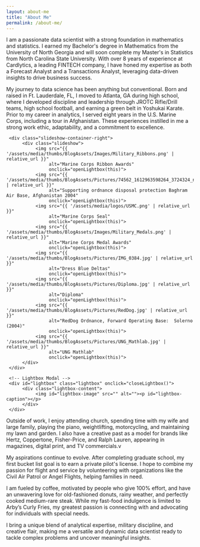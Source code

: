 ```yaml
---
layout: about-me
title: "About Me"
permalink: /about-me/
---
```


<body class>
<p>I am a passionate data scientist with a strong foundation in mathematics and statistics. I earned my Bachelor's degree in Mathematics from the University of North Georgia and will soon complete my Master's in Statistics from North Carolina State University. With over 8 years of experience at Cardlytics, a leading FINTECH company, I have honed my expertise as both a Forecast Analyst and a Transactions Analyst, leveraging data-driven insights to drive business success.</p>

<p>My journey to data science has been anything but conventional. Born and raised in Ft. Lauderdale, FL, I moved to Atlanta, GA during high school, where I developed discipline and leadership through JROTC Rifle/Drill teams, high school football, and earning a green belt in Yoshukai Karate. Prior to my career in analytics, I served eight years in the U.S. Marine Corps, including a tour in Afghanistan. These experiences instilled in me a strong work ethic, adaptability, and a commitment to excellence.</p>

     <div class="slideshow-container-right">
          <div class="slideshow">
               <img src="{{ '/assets/media/thumbs/BlogAssets/Images/Military_Ribbons.png' | relative_url }}" 
                    alt="Marine Corps Ribbon Awards" 
                    onclick="openLightbox(this)">
               <img src="{{ '/assets/media/thumbs/BlogAssets/Pictures/74562_1612963598264_3724324_n_1612963598264.jpg' | relative_url }}" 
                    alt="Supporting ordnance disposal protection Baghram Air Base, Afghanistan 2004" 
                    onclick="openLightbox(this)">
               <img src="{{ '/assets/media/logos/USMC.png' | relative_url }}" 
                    alt="Marine Corps Seal" 
                    onclick="openLightbox(this)">
               <img src="{{ '/assets/media/thumbs/BlogAssets/Images/Military_Medals.png' | relative_url }}" 
                    alt="Marine Corps Medal Awards" 
                    onclick="openLightbox(this)">
               <img src="{{ '/assets/media/thumbs/BlogAssets/Pictures/IMG_0384.jpg' | relative_url }}" 
                    alt="Dress Blue Deltas" 
                    onclick="openLightbox(this)">
               <img src="{{ '/assets/media/thumbs/BlogAssets/Pictures/Diploma.jpg' | relative_url }}" 
                    alt="Diploma" 
                    onclick="openLightbox(this)">
               <img src="{{ '/assets/media/thumbs/BlogAssets/Pictures/RedDog.jpg' | relative_url }}" 
                    alt="RedDog Ordnance, Forward Operating Base:  Solerno (2004)" 
                    onclick="openLightbox(this)">
               <img src="{{ '/assets/media/thumbs/BlogAssets/Pictures/UNG_Mathlab.jpg' | relative_url }}" 
                    alt="UNG Mathlab" 
                    onclick="openLightbox(this)">                    
          </div>
     </div>

     <!-- Lightbox Modal -->
     <div id="lightbox" class="lightbox" onclick="closeLightbox()">
          <div class="lightbox-content">
               <img id="lightbox-image" src="" alt=""><p id="lightbox-caption"></p>
          </div>
     </div> 
     

<p>Outside of work, I enjoy attending church, spending time with my wife and large family, playing the piano, weightlifting, motorcycling, and maintaining my lawn and garden. I also have a creative past as a model for brands like Hertz, Coppertone, Fisher-Price, and Ralph Lauren, appearing in magazines, digital print, and TV commercials.v

<p>My aspirations continue to evolve. After completing graduate school, my first bucket list goal is to earn a private pilot's license. I hope to combine my passion for flight and service by volunteering with organizations like the Civil Air Patrol or Angel Flights, helping families in need.</p>

<p>I am fueled by coffee, motivated by people who give 100% effort, and have an unwavering love for old-fashioned donuts, rainy weather, and perfectly cooked medium-rare steak. While my fast-food indulgence is limited to Arby’s Curly Fries, my greatest passion is connecting with and advocating for individuals with special needs.</p>

<p>I bring a unique blend of analytical expertise, military discipline, and creative flair, making me a versatile and dynamic data scientist ready to tackle complex problems and uncover meaningful insights.</p>




<!--
<p>Elevator Pitch.</p>
     <p>I am a mathematophile.  My mind and effort is in a constant and perpetual state of learning.  </p>

     <p>My wife, Elizabeth, and I have been married for seven years, and we are blessed with five children. Both of us are the oldest of three children in our respective loving and humble upbringings. My father has worked with Coca-Cola for decades, transitioning from a technician role in the field to a corporate position. My mother held various secretarial jobs—including a role with the Federal Emergency Management Agency—before becoming a bus driver and eventually retiring. Elizabeth's father worked for AT&T in a call center, and her late mother served as an elementary school nurse. Elizabeth herself has a background in county emergency dispatch and recently completed her studies to become a surgical technologist.</p>

     <p>I am a naturalized Floridian, having spent the majority of my youth in the Sunshine State. During my teenage years, I pursued a variety of interests. I was a high school football player, a participant in Karate, and an active member of the Y-Club, the JROTC drill team, and the JROTC rifle team. I also worked as a model, appearing in magazines and commercials for brands such as Hertz, Coppertone, Fisher-Price, and Ralph Lauren. Three weeks after graduating from high school, I shipped off to Parris Island, South Carolina, for United States Marine Corps Boot Camp.</p>

     <div class="slideshow-container-right">
          <div class="slideshow">
               <img src="{{ '/assets/media/thumbs/BlogAssets/Images/Military_Ribbons.png' | relative_url }}" 
                    alt="Marine Corps Ribbon Awards" 
                    onclick="openLightbox(this)">
               <img src="{{ '/assets/media/thumbs/BlogAssets/Pictures/74562_1612963598264_3724324_n_1612963598264.jpg' | relative_url }}" 
                    alt="Supporting ordnance disposal protection Baghram Air Base, Afghanistan 2004" 
                    onclick="openLightbox(this)">
               <img src="{{ '/assets/media/logos/USMC.png' | relative_url }}" 
                    alt="Marine Corps Seal" 
                    onclick="openLightbox(this)">
               <img src="{{ '/assets/media/thumbs/BlogAssets/Images/Military_Medals.png' | relative_url }}" 
                    alt="Marine Corps Medal Awards" 
                    onclick="openLightbox(this)">
               <img src="{{ '/assets/media/thumbs/BlogAssets/Pictures/IMG_0384.jpg' | relative_url }}" 
                    alt="Dress Blue Deltas" 
                    onclick="openLightbox(this)">
          </div>
     </div>

     Lightbox Modal
     <div id="lightbox" class="lightbox" onclick="closeLightbox()">
          <div class="lightbox-content">
               <img id="lightbox-image" src="" alt=""><p id="lightbox-caption"></p>
          </div>
     </div> 
     

     <p>Initially, I joined the Marine Corps Reserves to help offset the cost of college, but during the 11th week of boot camp, September 11th occurred, changing everything. After completing my training, I attended North Georgia College and State University while serving as an ordnanceman attached to MAG-42 at Naval Air Station Atlanta. I completed a tour in Afghanistan, where I earned a Combat Action Ribbon.</p>  

     <p>In my twenties, I worked in the food service industry, holding positions at Chili's, Applebee's,d and The Olive Garden. These experiences provided valuable networking opportunities, which led to my first technical support role at the now-defunct Computer Resource Center. I advanced to a quality assurance associate role, testing software rollouts and documenting findings, before experiencing my first layoff after three years.</p>

     <p>After some reflection, I decided to pursue a more stable career path and returned to school. I earned a bachelor's degree in mathematics with a minor in statistics from the University of North Georgia. I chose mathematics because of its versatility in problem-solving and studied Japanese to broaden my skills. My passion for statistics grew thanks to an inspiring professor, motivating me to continue my education. I am currently pursuing a Master’s in Statistics at North Carolina State University, with an expected graduation date of Summer 2025.</p>

     <p>Professionally, I have spent the past eight years at Cardlytics, a financial technology firm specializing in advertising. I work with big data sourced from some of the largest banks in the United States and the United Kingdom, analyzing tens of millions of strings daily to uncover insights. While the work is engaging, I find myself drawn to opportunities that involve deeper applications of mathematics and statistics, which is why I am furthering my education in this field.</p> 

     <p>Outside of work and academics, I enjoy attending church on Sundays, spending time with my family, playing piano, weightlifting, motorcycling, and working on the landscaping around my yard—yard chores have a therapeutic effect on me. After graduating from North Carolina State University, my first bucket list goal is to obtain a private pilot's license. I want to utilize statistics in my day job while I hope to use flight training for volunteer work in my personal time, either with the Civil Air Patrol or by helping families in need through Angel Flights.</p>


-->